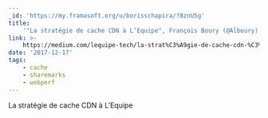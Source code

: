 ```yaml
---
_id: 'https://my.framasoft.org/u/borisschapira/?8znU5g'
title:
    '"La stratégie de cache CDN à L’Equipe", François Boury (@Alboury) #webperf'
link: >-
    https://medium.com/lequipe-tech/la-strat%C3%A9gie-de-cache-cdn-%C3%A0-lequipe-421bbd30b94c
date: '2017-12-17'
tags:
    - cache
    - sharemarks
    - webperf
---
```


<div class="markdown"><p>La stratégie de cache CDN à L’Equipe
</p></div>
